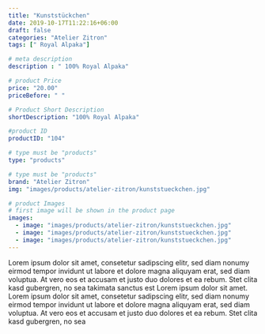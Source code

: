 ```yaml
---
title: "Kunststückchen"
date: 2019-10-17T11:22:16+06:00
draft: false
categories: "Atelier Zitron"
tags: [" Royal Alpaka"]	

# meta description
description : "	100% Royal Alpaka"

# product Price
price: "20.00"
priceBefore: " "

# Product Short Description
shortDescription: "100% Royal Alpaka"

#product ID
productID: "104"

# type must be "products"
type: "products"

# type must be "products"
brand: "Atelier Zitron"
img: "images/products/atelier-zitron/kunststueckchen.jpg"    

# product Images
# first image will be shown in the product page
images:
  - image: "images/products/atelier-zitron/kunststueckchen.jpg" 
  - image: "images/products/atelier-zitron/kunststueckchen.jpg" 
  - image: "images/products/atelier-zitron/kunststueckchen.jpg" 
---
```


Lorem ipsum dolor sit amet, consetetur sadipscing elitr, sed diam nonumy eirmod tempor invidunt ut labore et dolore magna aliquyam erat, sed diam voluptua. At vero eos et accusam et justo duo dolores et ea rebum. Stet clita kasd gubergren, no sea takimata sanctus est Lorem ipsum dolor sit amet. Lorem ipsum dolor sit amet, consetetur sadipscing elitr, sed diam nonumy eirmod tempor invidunt ut labore et dolore magna aliquyam erat, sed diam voluptua. At vero eos et accusam et justo duo dolores et ea rebum. Stet clita kasd gubergren, no sea 
